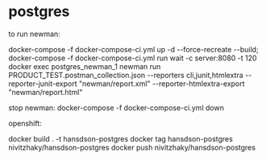 # postgres


to run newman:

docker-compose -f docker-compose-ci.yml up -d --force-recreate --build;
docker-compose -f docker-compose-ci.yml run wait -c server:8080 -t 120
docker exec  postgres_newman_1 newman run PRODUCT_TEST.postman_collection.json --reporters cli,junit,htmlextra --reporter-junit-export "newman/report.xml" --reporter-htmlextra-export "newman/report.html" 

stop newman:
docker-compose -f docker-compose-ci.yml down


openshift:

 docker build . -t hansdson-postgres
 docker tag hansdson-postgres nivitzhaky/hansdson-postgres
 docker push nivitzhaky/hansdson-postgres
 